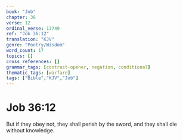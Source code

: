 ```yaml
---
book: "Job"
chapter: 36
verse: 12
ordinal_verse: 13749
ref: "Job 36:12"
translation: "KJV"
genre: "Poetry/Wisdom"
word_count: 17
topics: []
cross_references: []
grammar_tags: [contrast-opener, negation, conditional]
thematic_tags: [warfare]
tags: ["Bible","KJV","Job"]
---
```


# Job 36:12

But if they obey not, they shall perish by the sword, and they shall die without knowledge.
